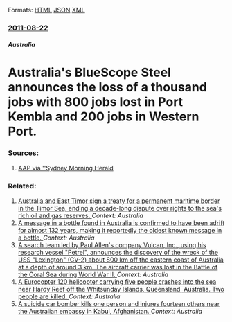 
Formats: [HTML](/news/2011/08/22/australia-s-bluescope-steel-announces-the-loss-of-a-thousand-jobs-with-800-jobs-lost-in-port-kembla-and-200-jobs-in-western-port.html)  [JSON](/news/2011/08/22/australia-s-bluescope-steel-announces-the-loss-of-a-thousand-jobs-with-800-jobs-lost-in-port-kembla-and-200-jobs-in-western-port.json)  [XML](/news/2011/08/22/australia-s-bluescope-steel-announces-the-loss-of-a-thousand-jobs-with-800-jobs-lost-in-port-kembla-and-200-jobs-in-western-port.xml)  

### [2011-08-22](/news/2011/08/22/index.md)

##### Australia
# Australia's BlueScope Steel announces the loss of a thousand jobs with 800 jobs lost in Port Kembla and 200 jobs in Western Port. 




### Sources:

1. [AAP via ''Sydney Morning Herald](http://news.smh.com.au/breaking-news-national/bluescope-steel-to-cut-1000-jobs-20110822-1j5a1.html)

### Related:

1. [Australia and East Timor sign a treaty for a permanent maritime border in the Timor Sea, ending a decade-long dispute over rights to the sea's rich oil and gas reserves. ](/news/2018/03/7/australia-and-east-timor-sign-a-treaty-for-a-permanent-maritime-border-in-the-timor-sea-ending-a-decade-long-dispute-over-rights-to-the-sea.md) _Context: Australia_
2. [A message in a bottle found in Australia is confirmed to have been adrift for almost 132 years, making it reportedly the oldest known message in a bottle. ](/news/2018/03/7/a-message-in-a-bottle-found-in-australia-is-confirmed-to-have-been-adrift-for-almost-132-years-making-it-reportedly-the-oldest-known-messag.md) _Context: Australia_
3. [A search team led by Paul Allen's company Vulcan, Inc., using his research vessel "Petrel", announces the discovery of the wreck of the USS "Lexington" (CV-2) about 800 km off the eastern coast of Australia at a depth of around 3 km. The aircraft carrier was lost in the Battle of the Coral Sea during World War II. ](/news/2018/03/5/a-search-team-led-by-paul-allen-s-company-vulcan-inc-using-his-research-vessel-petrel-announces-the-discovery-of-the-wreck-of-the-uss.md) _Context: Australia_
4. [A Eurocopter 120 helicopter carrying five people crashes into the sea near Hardy Reef off the Whitsunday Islands, Queensland, Australia. Two people are killed. ](/news/2018/03/21/a-eurocopter-120-helicopter-carrying-five-people-crashes-into-the-sea-near-hardy-reef-off-the-whitsunday-islands-queensland-australia-two.md) _Context: Australia_
5. [A suicide car bomber kills one person and injures fourteen others near the Australian embassy in Kabul, Afghanistan. ](/news/2018/03/2/a-suicide-car-bomber-kills-one-person-and-injures-fourteen-others-near-the-australian-embassy-in-kabul-afghanistan.md) _Context: Australia_
